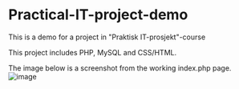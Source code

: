 # Practical-IT-project-demo

This is a demo for a project in "Praktisk IT-prosjekt"-course

This project includes PHP, MySQL and CSS/HTML.

The image below is a screenshot from the working index.php page.
![image](https://user-images.githubusercontent.com/73894959/187315186-602f1096-488f-44f8-ad5e-9c56cebf7868.png)
